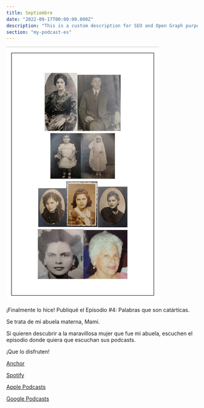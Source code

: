 ```yaml
---
title: Septiembre
date: "2022-09-17T00:00:00.000Z"
description: "This is a custom description for SEO and Open Graph purposes, rather than the default generated excerpt. Simply add a description field to the frontmatter."
section: "my-podcast-es"
---
```

![PostImg](../images/sep22-2.jpg)

¡Finalmente lo hice! Publiqué el Episodio #4: Palabras que son catárticas.

Se trata de mi abuela materna, Mami.

Si quieren descubrir a la maravillosa mujer que fue mi abuela, escuchen el episodio donde quiera que escuchan sus podcasts.

¡Que lo disfruten!

[Anchor](https://anchor.fm/lucia-cardenas/episodes/Episodio-4---Palabras-que-son-catrticas-e1o0945)

[Spotify](https://open.spotify.com/episode/577DRurj5o7OP3EuUDhoZG)

[Apple Podcasts](https://podcasts.apple.com/mx/podcast/episodio-4-palabras-que-son-cat%C3%A1rticas/id1608798314?i=1000579800291)

[Google Podcasts](https://podcasts.google.com/feed/aHR0cHM6Ly9hbmNob3IuZm0vcy80MWRmNzY3Yy9wb2RjYXN0L3Jzcw/episode/ZGI5NTc1NjEtZTdjNi00ZTY0LThjNTktM2M1ZWJhMzJjOWYw?sa=X&ved=0CAUQkfYCahcKEwjo46_t0736AhUAAAAAHQAAAAAQAQ)
